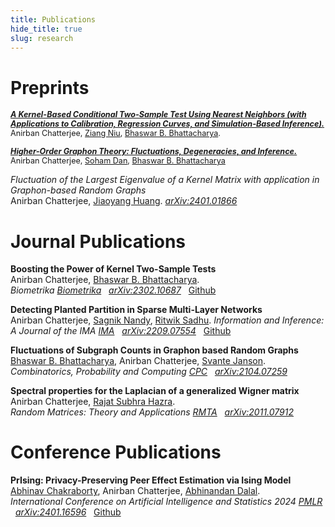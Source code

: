 ```yaml
---
title: Publications
hide_title: true
slug: research
---
```


<link rel="stylesheet" href="https://cdn.jsdelivr.net/gh/jpswalsh/academicons@1/css/academicons.min.css">

# Preprints

<span style="font-size: 0.9em; font-weight: bold;"><i class="fa-solid fa-bookmark"></i>*[_A Kernel-Based Conditional Two-Sample Test Using Nearest Neighbors (with Applications to Calibration, Regression Curves, and Simulation-Based Inference)._](https://arxiv.org/abs/2407.16550)*</span>  
<span style="font-size: 0.9em;">Anirban Chatterjee, [Ziang Niu](https://ziangniu6.github.io/), [Bhaswar B. Bhattacharya](http://www-stat.wharton.upenn.edu/~bhaswar/index.html). [<i class="ai ai-arxiv ai"></i>](https://arxiv.org/abs/2407.16550) &nbsp; [<i class="fab fa-github"></i>](https://github.com/anirbanc96/ECMMD-CondTwoSamp)</span>

<span style="font-size: 0.9em; font-weight: bold;">*[_Higher-Order Graphon Theory: Fluctuations, Degeneracies, and Inference._](https://arxiv.org/abs/2404.13822)*</span>     
<span style="font-size: 0.9em;">Anirban Chatterjee, [Soham Dan](https://sdan2.github.io/), [Bhaswar B. Bhattacharya](http://www-stat.wharton.upenn.edu/~bhaswar/index.html) [<i class="ai ai-arxiv ai"></i>](https://arxiv.org/abs/2404.13822)</span>


*_Fluctuation of the Largest Eigenvalue of a Kernel Matrix with application in Graphon-based Random Graphs_*    
Anirban Chatterjee, [Jiaoyang Huang](https://jiaoyang.github.io/).
<sm>
[<i class="ai ai-arxiv ai"></i> *arXiv:2401.01866*](https://arxiv.org/abs/2401.01866) 
</sm>

# Journal Publications

**Boosting the Power of Kernel Two-Sample Tests**     
Anirban Chatterjee, [Bhaswar B. Bhattacharya](http://www-stat.wharton.upenn.edu/~bhaswar/index.html).     
<sm>
*Biometrika*
</sm>
<sm>
[<i class="fa-solid fa-book"></i> *Biometrika*](https://doi.org/10.1093/biomet/asae048) &nbsp;
[<i class="ai ai-arxiv ai"></i> *arXiv:2302.10687*](https://arxiv.org/abs/2302.10687) &nbsp;
[<i class="fab fa-github"></i> Github](https://github.com/anirbanc96/MMMD-boost-kernel-two-sample)
</sm>


**Detecting Planted Partition in Sparse Multi-Layer Networks**     
Anirban Chatterjee, [Sagnik Nandy](https://sagnik-nandy.github.io/), [Ritwik Sadhu](https://scholar.google.co.in/citations?user=6TI7KmgAAAAJ&hl=en).
<sm>
*Information and Inference: A Journal of the IMA*
</sm>
<sm>
[<i class="fa-solid fa-book"></i> *IMA*](https://academic.oup.com/imaiai/article/13/3/iaae019/7726402) &nbsp;
[<i class="ai ai-arxiv ai"></i> *arXiv:2209.07554*](https://arxiv.org/abs/2209.07554)  &nbsp;
[<i class="fab fa-github"></i> Github](https://github.com/anirbanc96/Sparse-MCSBM)
</sm>


**Fluctuations of Subgraph Counts in Graphon based Random Graphs**     
[Bhaswar B. Bhattacharya](http://www-stat.wharton.upenn.edu/~bhaswar/index.html), Anirban Chatterjee, [Svante Janson](https://www.katalog.uu.se/profile/?id=XX2949).         
<sm>
*Combinatorics, Probability and Computing*
</sm>
<sm>
[<i class="fa-solid fa-book"></i> *CPC*](https://doi.org/10.1017/S0963548322000335) &nbsp;
[<i class="ai ai-arxiv ai"></i> *arXiv:2104.07259*](https://arxiv.org/abs/2104.07259)
</sm>

**Spectral properties for the Laplacian of a generalized Wigner matrix**     
Anirban Chatterjee, [Rajat Subhra Hazra](https://sites.google.com/site/rshazra/).         
<sm>
*Random Matrices: Theory and Applications*
</sm>
<sm>
[<i class="fa-solid fa-book"></i> *RMTA*](https://doi.org/10.1142/S2010326322500265) &nbsp;
[<i class="ai ai-arxiv ai"></i> *arXiv:2011.07912*](https://arxiv.org/abs/2011.07912)
</sm>

# Conference Publications
 
 **PrIsing: Privacy-Preserving Peer Effect Estimation via Ising Model**
 <br>
 [Abhinav Chakraborty](https://statistics.wharton.upenn.edu/profile/abch/), Anirban Chatterjee, [Abhinandan Dalal](https://statistics.wharton.upenn.edu/profile/abdalal/).         
<sm>
*International Conference on Artificial Intelligence and Statistics 2024*
</sm>
<sm>
[<i class="fa-solid fa-book"></i> *PMLR*](https://proceedings.mlr.press/v238/chakraborty24a.html) &nbsp;
[<i class="ai ai-arxiv ai"></i> *arXiv:2401.16596*](https://arxiv.org/abs/2401.16596) &nbsp;
[<i class="fab fa-github"></i> Github](https://github.com/anirbanc96/PrIsing)

</sm>
 
<!-- Add a style tag with CSS to control the layout -->
<style>
  .content-container {
    display: flex;
    align-items: flex-start;
  }
  .text-container {
    flex-grow: 1;
  }

  .side-image {
    margin-top: 5px;
    margin-left: 30px; /* Adjust the space between the image and the text */
    max-width: 40%; /* Adjust the width of the image */
    border-radius: 2%; /* Make the image circular */
    overflow: hidden; /* Hide anything outside of the circle */
  }

  /* Responsive design for smaller screens */
  @media (max-width: 768px) {
    .side-image {
      max-width: 100%;
      margin-left: 0;
      margin-bottom: 20px;
    }

    .content-container {
      flex-direction: column;
    }
  }
</style>